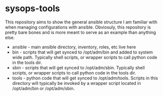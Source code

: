 # sysops-tools

This repository aims to show the general ansible structure I am familiar with when managing configurations with ansible. 
Obviosuly, this repository is pretty bare bones and is more meant to serve as an example than anything else.

* ansible - main ansible directory, inventory, roles, etc live here
* bin - scripts that will get synced to /opt/adm/bin and added to system wide path. Typically shell scripts, or wrapper scripts to call python code in the tools dir.
* sbin - scripts that will get synced to /opt/adm/sbin. Typically shell scripts, or wrapper scripts to call python code in the tools dir.
* tools - python code that will get synced to /opt/adm/tools. Scripts in this directory will typically be invoked by a wrapper script located in /opt/adm/bin or /opt/adm/sbin.
